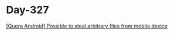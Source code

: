 # Day-327

[[Quora Android] Possible to steal arbitrary files from mobile device](https://hackerone.com/reports/258460)
